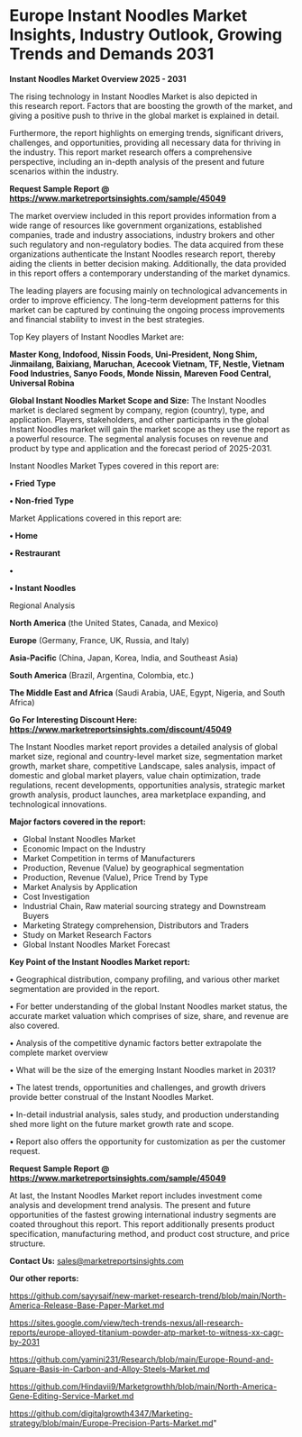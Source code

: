 # Europe Instant Noodles Market Insights, Industry Outlook, Growing Trends and Demands 2031

<Strong> Instant Noodles Market Overview 2025 - 2031</strong>

The rising technology in Instant Noodles Market is also depicted in this research report. Factors that are boosting the growth of the market, and giving a positive push to thrive in the global market is explained in detail.

Furthermore, the report highlights on emerging trends, significant drivers, challenges, and opportunities, providing all necessary data for thriving in the industry. This report market research offers a comprehensive perspective, including an in-depth analysis of the present and future scenarios within the industry.

<strong>Request Sample Report @ <a href=https://www.marketreportsinsights.com/sample/45049>https://www.marketreportsinsights.com/sample/45049</a></strong>

The market overview included in this report provides information from a wide range of resources like government organizations, established companies, trade and industry associations, industry brokers and other such regulatory and non-regulatory bodies. The data acquired from these organizations authenticate the Instant Noodles research report, thereby aiding the clients in better decision making. Additionally, the data provided in this report offers a contemporary understanding of the market dynamics.

The leading players are focusing mainly on technological advancements in order to improve efficiency. The long-term development patterns for this market can be captured by continuing the ongoing process improvements and financial stability to invest in the best strategies.

Top Key players of Instant Noodles Market are:

<strong>Master Kong, Indofood, Nissin Foods, Uni-President, Nong Shim, Jinmailang, Baixiang, Maruchan, Acecook Vietnam, TF, Nestle, Vietnam Food Industries, Sanyo Foods, Monde Nissin, Mareven Food Central, Universal Robina</strong>

<strong><b>Global Instant Noodles Market Scope and Size:</b></strong>
The Instant Noodles market is declared segment by company, region (country), type, and application. Players, stakeholders, and other participants in the global Instant Noodles market will gain the market scope as they use the report as a powerful resource. The segmental analysis focuses on revenue and product by type and application and the forecast period of 2025-2031.

Instant Noodles Market Types covered in this report are:

<strong>•  Fried Type

•  Non-fried Type</strong>

Market Applications covered in this report are:

<strong>•  Home

•  Restraurant

•  

•  Instant Noodles</strong> 

Regional Analysis

<strong>North America</strong> (the United States, Canada, and Mexico)

<strong>Europe</strong> (Germany, France, UK, Russia, and Italy)

<strong>Asia-Pacific</strong> (China, Japan, Korea, India, and Southeast Asia)

<strong>South America</strong> (Brazil, Argentina, Colombia, etc.)

<strong>The Middle East and Africa</strong> (Saudi Arabia, UAE, Egypt, Nigeria, and South Africa)

<strong>Go For Interesting Discount Here: <a href=https://www.marketreportsinsights.com/discount/45049>https://www.marketreportsinsights.com/discount/45049</a></strong>

The Instant Noodles market report provides a detailed analysis of global market size, regional and country-level market size, segmentation market growth, market share, competitive Landscape, sales analysis, impact of domestic and global market players, value chain optimization, trade regulations, recent developments, opportunities analysis, strategic market growth analysis, product launches, area marketplace expanding, and technological innovations.

<strong><b>Major factors covered in the report:</b></strong>
<ul>
  <li>Global Instant Noodles Market </li>
  <li>Economic Impact on the Industry</li>
  <li>Market Competition in terms of Manufacturers</li>
  <li>Production, Revenue (Value) by geographical segmentation</li>
  <li>Production, Revenue (Value), Price Trend by Type</li>
  <li>Market Analysis by Application</li>
  <li>Cost Investigation</li>
  <li>Industrial Chain, Raw material sourcing strategy and Downstream Buyers</li>
  <li>Marketing Strategy comprehension, Distributors and Traders</li>
  <li>Study on Market Research Factors</li>
  <li>Global Instant Noodles Market Forecast</li>
</ul>

<strong><b>Key Point of the Instant Noodles Market report:</b></strong>

• Geographical distribution, company profiling, and various other market segmentation are provided in the report.

• For better understanding of the global Instant Noodles market status, the accurate market valuation which comprises of size, share, and revenue are also covered.

• Analysis of the competitive dynamic factors better extrapolate the complete market overview

• What will be the size of the emerging Instant Noodles market in 2031?

• The latest trends, opportunities and challenges, and growth drivers provide better construal of the Instant Noodles Market.

• In-detail industrial analysis, sales study, and production understanding shed more light on the future market growth rate and scope.

• Report also offers the opportunity for customization as per the customer request.

<strong>Request Sample Report @ <a href=https://www.marketreportsinsights.com/sample/45049>https://www.marketreportsinsights.com/sample/45049</a></strong>

At last, the Instant Noodles Market report includes investment come analysis and development trend analysis. The present and future opportunities of the fastest growing international industry segments are coated throughout this report. This report additionally presents product specification, manufacturing method, and product cost structure, and price structure.

<strong>Contact Us:</strong>
sales@marketreportsinsights.com

<strong>Our other reports:</strong>

<a href=https://github.com/sayysaif/new-market-research-trend/blob/main/North-America-Release-Base-Paper-Market.md>https://github.com/sayysaif/new-market-research-trend/blob/main/North-America-Release-Base-Paper-Market.md</a>

<a href=https://sites.google.com/view/tech-trends-nexus/all-research-reports/europe-alloyed-titanium-powder-atp-market-to-witness-xx-cagr-by-2031>https://sites.google.com/view/tech-trends-nexus/all-research-reports/europe-alloyed-titanium-powder-atp-market-to-witness-xx-cagr-by-2031</a>

<a href=https://github.com/yamini231/Research/blob/main/Europe-Round-and-Square-Basis-in-Carbon-and-Alloy-Steels-Market.md>https://github.com/yamini231/Research/blob/main/Europe-Round-and-Square-Basis-in-Carbon-and-Alloy-Steels-Market.md</a>

<a href=https://github.com/Hindavii9/Marketgrowthh/blob/main/North-America-Gene-Editing-Service-Market.md>https://github.com/Hindavii9/Marketgrowthh/blob/main/North-America-Gene-Editing-Service-Market.md</a>

<a href=https://github.com/digitalgrowth4347/Marketing-strategy/blob/main/Europe-Precision-Parts-Market.md>https://github.com/digitalgrowth4347/Marketing-strategy/blob/main/Europe-Precision-Parts-Market.md</a>"
